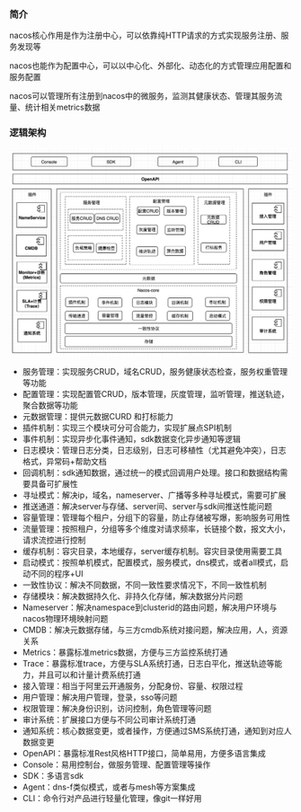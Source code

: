 ### 简介

nacos核心作用是作为注册中心，可以依靠纯HTTP请求的方式实现服务注册、服务发现等

nacos也能作为配置中心，可以以中心化、外部化、动态化的方式管理应用配置和服务配置

nacos可以管理所有注册到nacos中的微服务，监测其健康状态、管理其服务流量、统计相关metrics数据



### 逻辑架构

![nacos逻辑架构](./Nacos逻辑架构.png)

- 服务管理：实现服务CRUD，域名CRUD，服务健康状态检查，服务权重管理等功能
- 配置管理：实现配置管CRUD，版本管理，灰度管理，监听管理，推送轨迹，聚合数据等功能
- 元数据管理：提供元数据CURD 和打标能力
- 插件机制：实现三个模块可分可合能力，实现扩展点SPI机制
- 事件机制：实现异步化事件通知，sdk数据变化异步通知等逻辑
- 日志模块：管理日志分类，日志级别，日志可移植性（尤其避免冲突），日志格式，异常码+帮助文档
- 回调机制：sdk通知数据，通过统一的模式回调用户处理。接口和数据结构需要具备可扩展性
- 寻址模式：解决ip，域名，nameserver、广播等多种寻址模式，需要可扩展
- 推送通道：解决server与存储、server间、server与sdk间推送性能问题
- 容量管理：管理每个租户，分组下的容量，防止存储被写爆，影响服务可用性
- 流量管理：按照租户，分组等多个维度对请求频率，长链接个数，报文大小，请求流控进行控制
- 缓存机制：容灾目录，本地缓存，server缓存机制。容灾目录使用需要工具
- 启动模式：按照单机模式，配置模式，服务模式，dns模式，或者all模式，启动不同的程序+UI
- 一致性协议：解决不同数据，不同一致性要求情况下，不同一致性机制
- 存储模块：解决数据持久化、非持久化存储，解决数据分片问题
- Nameserver：解决namespace到clusterid的路由问题，解决用户环境与nacos物理环境映射问题
- CMDB：解决元数据存储，与三方cmdb系统对接问题，解决应用，人，资源关系
- Metrics：暴露标准metrics数据，方便与三方监控系统打通
- Trace：暴露标准trace，方便与SLA系统打通，日志白平化，推送轨迹等能力，并且可以和计量计费系统打通
- 接入管理：相当于阿里云开通服务，分配身份、容量、权限过程
- 用户管理：解决用户管理，登录，sso等问题
- 权限管理：解决身份识别，访问控制，角色管理等问题
- 审计系统：扩展接口方便与不同公司审计系统打通
- 通知系统：核心数据变更，或者操作，方便通过SMS系统打通，通知到对应人数据变更
- OpenAPI：暴露标准Rest风格HTTP接口，简单易用，方便多语言集成
- Console：易用控制台，做服务管理、配置管理等操作
- SDK：多语言sdk
- Agent：dns-f类似模式，或者与mesh等方案集成
- CLI：命令行对产品进行轻量化管理，像git一样好用